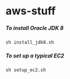 # aws-stuff

##### To install Oracle JDK 8
`sh install_jdk8.sh`

##### To set up a typical EC2
`sh setup_ec2.sh`
